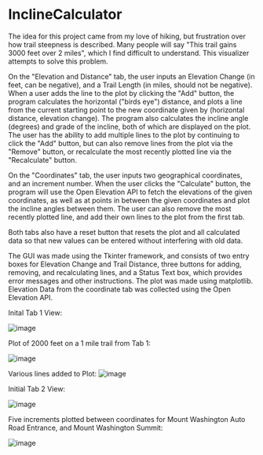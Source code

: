 # InclineCalculator

The idea for this project came from my love of hiking, but frustration over how trail steepness is described. Many people will say "This trail gains 3000 feet over 2 miles", which I find difficult to understand. This visualizer attempts to solve this problem. 

On the "Elevation and Distance" tab, the user inputs an Elevation Change (in feet, can be negative), and a Trail Length (in miles, should not be negative). When a user adds the line to the plot by clicking the "Add" button, the program calculates the horizontal ("birds eye") distance, and plots a line from the current starting point to the new coordinate given by (horizontal distance, elevation change). The program also calculates the incline angle (degrees) and grade of the incline, both of which are displayed on the plot. The user has the ability to add multiple lines to the plot by continuing to click the "Add" button, but can also remove lines from the plot via the "Remove" button, or recalculate the most recently plotted line via the "Recalculate" button.

On the "Coordinates" tab, the user inputs two geographical coordinates, and an increment number. When the user clicks the "Calculate" button, the program will use the Open Elevation API to fetch the elevations of the given coordinates, as well as at points in between the given coordinates and plot the incline angles between them. The user can also remove the most recently plotted line, and add their own lines to the plot from the first tab. 

Both tabs also have a reset button that resets the plot and all calculated data so that new values can be entered without interfering with old data.

The GUI was made using the Tkinter framework, and consists of two entry boxes for Elevation Change and Trail Distance, three buttons for adding, removing, and recalculating lines, and a Status Text box, which provides error messages and other instructions. The plot was made using matplotlib. Elevation Data from the coordinate tab was collected using the Open Elevation API.

Inital Tab 1 View:

![image](https://user-images.githubusercontent.com/92554209/144135877-60eefe0e-683c-4ade-b5d5-48f04c8bbc5b.png)


Plot of 2000 feet on a 1 mile trail from Tab 1:

![image](https://user-images.githubusercontent.com/92554209/144136094-115f543d-420e-459d-a347-19a15e96a8af.png)


Various lines added to Plot:
![image](https://user-images.githubusercontent.com/92554209/144136573-31b9e284-c656-4c15-ba35-90dc7a98fe92.png)


Initial Tab 2 View:

![image](https://user-images.githubusercontent.com/92554209/144136673-b7bd9f27-ae2a-4ae4-aefc-61b321a465a0.png)


Five increments plotted between coordinates for Mount Washington Auto Road Entrance, and Mount Washington Summit:

![image](https://user-images.githubusercontent.com/92554209/144137071-ff80c7dc-ed2e-4ed6-b9c6-a41494bbfc3d.png)



